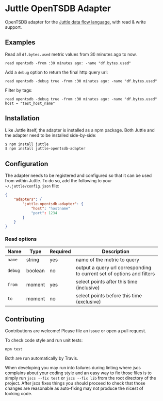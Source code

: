 # Juttle OpenTSDB Adapter

OpenTSDB adapter for the [Juttle data flow
language](https://github.com/juttle/juttle), with read & write support.

## Examples

Read all `df.bytes.used` metric values from 30 minutes ago to now.
```juttle
read opentsdb -from :30 minutes ago: -name "df.bytes.used"
```

Add a `debug` option to return the final http query url:
```juttle
read opentsdb -debug true -from :30 minutes ago: -name "df.bytes.used"
```

Filter by tags:
```juttle
read opentsdb -debug true -from :30 minutes ago: -name "df.bytes.used" host = "test_host_name"
```

## Installation

Like Juttle itself, the adapter is installed as a npm package. Both Juttle and
the adapter need to be installed side-by-side:

```bash
$ npm install juttle
$ npm install juttle-opentsdb-adapter
```

## Configuration

The adapter needs to be registered and configured so that it can be used from
within Juttle. To do so, add the following to your `~/.juttle/config.json` file:

```json
{
    "adapters": {
        "juttle-opentsdb-adapter": {
            "host": "hostname"
            "port": 1234
        }
    }
}
```

### Read options

Name | Type | Required | Description
-----|------|----------|-------------
`name` | string | yes | name of the metric to query
`debug` | boolean | no | output a query url corresponding to current set of options and filters
`from` | moment | yes | select points after this time (inclusive)
`to`   | moment | no | select points before this time (exclusive)

## Contributing

Contributions are welcome! Please file an issue or open a pull request.

To check code style and run unit tests:
```
npm test
```

Both are run automatically by Travis.

When developing you may run into failures during linting where jscs complains
about your coding style and an easy way to fix those files is to simply run
`jscs --fix test` or `jscs --fix lib` from the root directory of the project.
After jscs fixes things you should proceed to check that those changes are
reasonable as auto-fixing may not produce the nicest of looking code.

